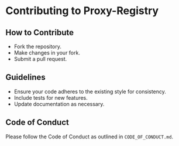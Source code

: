 # Contributing to Proxy-Registry

## How to Contribute
- Fork the repository.
- Make changes in your fork.
- Submit a pull request.

## Guidelines
- Ensure your code adheres to the existing style for consistency.
- Include tests for new features.
- Update documentation as necessary.

## Code of Conduct
Please follow the Code of Conduct as outlined in `CODE_OF_CONDUCT.md`.
